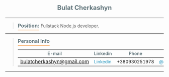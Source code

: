 <p align="center" style="font-weight: bold; font-size: 20px; color: #60747a;">Bulat  Cherkashyn</p>

---
><span style="font-weight: bold; font-size: 16px; border-bottom: 2px solid #f9b677; padding-bottom: 3px; color: #60747a;">Position:</span><span  style="font-size: 14px;"> Fullstack Node.js developer.</span>
---
><span style="font-size: 16px; border-bottom: 2px solid #f9b677; padding-bottom: 3px;; font-weight: 600; color: #60747a;">Personal Info</span>
>
>|<span style="font-size: 14px; color: #60747a; font-weight: 600;">E-mail</span>|<span style="font-size: 14px; color: #60747a; font-weight: 600;">Linkedin</span>|<span style="font-size: 14px; color: #60747a; font-weight: 600;">Phone</span>|<span style="font-size: 14px; color: #60747a; font-weight: 600;">Telegram</span>|
>|-|-|-|-|
>|<a href="mailto: bulatcherkashyn@gmail.com" style="font-size: 14px; color: #2596be; text-decoration: none">bulatcherkashyn@gmail.com</a>|<a href="https://www.linkedin.com/in/bulat-cherkashyn-2161a1119/" style="color: #2596be; text-decoration: none; font-size: 14px">Linkedin</a>|<span style="font-size: 14px">+380930251978</span>|<a href="https://t.me/quouple3546" style="font-size: 14px; color: #2596be; text-decoration: none">@quouple3546</a>|
---
